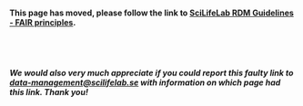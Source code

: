 #### This page has moved, please follow the link to **[SciLifeLab RDM Guidelines - FAIR principles](https://data-guidelines.scilifelab.se/topics/fair-principles)**.
<br/><br/>

##### We would also very much appreciate if you could report this faulty link to **[data-management@scilifelab.se](mailto:data-management@scilifelab.se?subject=DSW:%20Faulty%20link)** with information on which page had this link. Thank you!